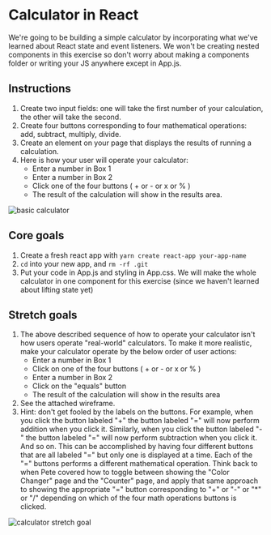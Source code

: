 # Calculator in React

We're going to be building a simple calculator by incorporating what we've learned about React state and event listeners. We won't be creating nested components in this exercise so don't worry about making a components folder or writing your JS anywhere except in App.js.

## Instructions
1. Create two input fields: one will take the first number of your calculation, the other will take the second.
1. Create four buttons corresponding to four mathematical operations: add, subtract, multiply, divide.
1. Create an element on your page that displays the results of running a calculation.
1. Here is how your user will operate your calculator:
    - Enter a number in Box 1
    - Enter a number in Box 2
    - Click one of the four buttons ( + or - or x or % )
    - The result of the calculation will show in the results area.

![basic calculator](https://git.generalassemb.ly/joel-hughes-general-assembly/react-calculator/blob/master/calculator.png)

## Core goals
1. Create a fresh react app with `yarn create react-app your-app-name`
1. `cd` into your new app, and `rm -rf .git`
1. Put your code in App.js and styling in App.css. We will make the whole calculator in one component for this exercise (since we haven't learned about lifting state yet)

## Stretch goals
1. The above described sequence of how to operate your calculator isn't how users operate "real-world" calculators. To make it more realistic, make your calculator operate by the below order of user actions:
    - Enter a number in Box 1
    - Click on one of the four buttons ( + or - or x or % )
    - Enter a number in Box 2
    - Click on the "equals" button
    - The result of the calculation will show in the results area
1. See the attached wireframe. 
1. Hint: don't get fooled by the labels on the buttons. For example, when you click the button labeled "+" the button labeled "=" will now perform addition when you click it. Similarly, when you click the button labeled "-" the button labeled "=" will now perform subtraction when you click it. And so on. This can be accomplished by having four different buttons that are all labeled "=" but only one is displayed at a time. Each of the "=" buttons performs a different mathematical operation. Think back to when Pete covered how to toggle between showing the "Color Changer" page and the "Counter" page, and apply that same approach to showing the appropriate "=" button corresponding to "+" or "-" or "*" or "/" depending on which of the four math operations buttons is clicked.

![calculator stretch goal](https://git.generalassemb.ly/joel-hughes-general-assembly/react-calculator/blob/master/calculator-stretch-goal-version.png)
